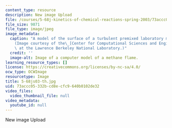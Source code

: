 ```yaml
---
content_type: resource
description: New image Upload
file: /courses/5-68j-kinetics-of-chemical-reactions-spring-2003/73accc05332bcd8ecfc9640b0102de32_5-68js03-th.jpg
file_size: 9871
file_type: image/jpeg
image_metadata:
  caption: "A model of the surface of a turbulent premixed laboratory methane flame.\_\
    (Image courtesy of the\_[Center for Computational Sciences and Engineering](http://seesar.lbl.gov/ccse/index.html)\
    \ at the Lawrence Berkeley National Laboratory.)"
  credit: ''
  image-alt: Image of a computer model of a methane flame.
learning_resource_types: []
license: https://creativecommons.org/licenses/by-nc-sa/4.0/
ocw_type: OCWImage
resourcetype: Image
title: 5-68js03-th.jpg
uid: 73accc05-332b-cd8e-cfc9-640b0102de32
video_files:
  video_thumbnail_file: null
video_metadata:
  youtube_id: null
---
```

New image Upload